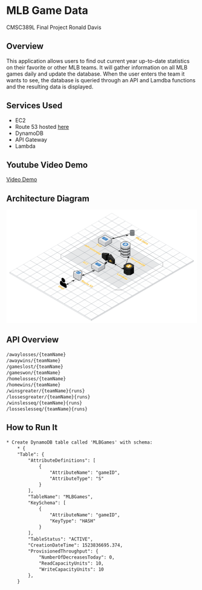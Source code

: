 # MLB Game Data

CMSC389L Final Project 
Ronald Davis

## Overview

This application allows users to find out current year up-to-date statistics on their favorite or other MLB teams.
It will gather information on all MLB games daily and update the database.
When the user enters the team it wants to see, the database is queried through an API and Lamdba functions and the resulting data is displayed.

## Services Used

- EC2
- Route 53 hosted [here](www.ronalddavis.tech)
- DynamoDB
- API Gateway
- Lambda

## Youtube Video Demo

[Video Demo](www.youtube.com)

## Architecture Diagram

![Screenshot](cloudcraft.png)

## API Overview

	/awaylosses/{teamName}
	/awaywins/{teamName}
	/gameslost/{teamName}
	/gameswon/{teamName}
	/homelosses/{teamName}
	/homewins/{teamName}
	/winsgreater/{teamName}{runs}
	/lossesgreater/{teamName}{runs}
	/winslesseq/{teamName}{runs}
	/losseslesseq/{teamName}{runs}
	
## How to Run It

	* Create DynamoDB table called 'MLBGames' with schema:
		* {
    	"Table": {
        	"AttributeDefinitions": [
            	{
                	"AttributeName": "gameID",
                	"AttributeType": "S"
            	}
        	],
        	"TableName": "MLBGames",
        	"KeySchema": [
            	{
               		"AttributeName": "gameID",
                	"KeyType": "HASH"
            	}
        	],
        	"TableStatus": "ACTIVE",
        	"CreationDateTime": 1523836695.374,
        	"ProvisionedThroughput": {
            	"NumberOfDecreasesToday": 0,
            	"ReadCapacityUnits": 10,
            	"WriteCapacityUnits": 10
        	},
    	}

